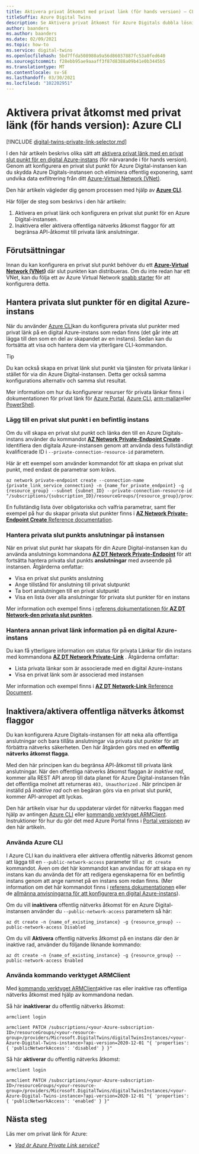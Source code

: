 ```yaml
---
title: Aktivera privat åtkomst med privat länk (för hands version) – CLI
titleSuffix: Azure Digital Twins
description: Se Aktivera privat åtkomst för Azure Digitals dubbla lösningar med privat länk med hjälp av Azure CLI.
author: baanders
ms.author: baanders
ms.date: 02/09/2021
ms.topic: how-to
ms.service: digital-twins
ms.openlocfilehash: 5bd7ffda508980a9a56d86037887fc53a0fed640
ms.sourcegitcommit: f28ebb95ae9aaaff3f87d8388a09b41e0b3445b5
ms.translationtype: MT
ms.contentlocale: sv-SE
ms.lasthandoff: 03/30/2021
ms.locfileid: "102202951"
---
```

# <a name="enable-private-access-with-private-link-preview-azure-cli"></a>Aktivera privat åtkomst med privat länk (för hands version): Azure CLI

[!INCLUDE [digital-twins-private-link-selector.md](../../includes/digital-twins-private-link-selector.md)]

I den här artikeln beskrivs olika sätt att [aktivera privat länk med en privat slut punkt för en digital Azure-instans](concepts-security.md#private-network-access-with-azure-private-link-preview) (för närvarande i för hands version). Genom att konfigurera en privat slut punkt för Azure Digital-instansen kan du skydda Azure Digitals-instansen och eliminera offentlig exponering, samt undvika data exfiltrering från ditt [Azure-Virtual Network (VNet)](../virtual-network/virtual-networks-overview.md).

Den här artikeln vägleder dig genom processen med hjälp av [**Azure CLI**](/cli/azure/what-is-azure-cli).

Här följer de steg som beskrivs i den här artikeln: 
1. Aktivera en privat länk och konfigurera en privat slut punkt för en Azure Digital-instansen.
1. Inaktivera eller aktivera offentliga nätverks åtkomst flaggor för att begränsa API-åtkomst till privata länk anslutningar.

## <a name="prerequisites"></a>Förutsättningar

Innan du kan konfigurera en privat slut punkt behöver du ett [**Azure-Virtual Network (VNet)**](../virtual-network/virtual-networks-overview.md) där slut punkten kan distribueras. Om du inte redan har ett VNet, kan du följa ett av Azure Virtual Network [snabb starter](../virtual-network/quick-create-portal.md) för att konfigurera detta.

## <a name="manage-private-endpoints-for-an-azure-digital-twins-instance"></a>Hantera privata slut punkter för en digital Azure-instans 

När du använder [Azure CLI](/cli/azure/what-is-azure-cli)kan du konfigurera privata slut punkter med privat länk på en digital Azure-instans som redan finns (det går inte att lägga till den som en del av skapandet av en instans). Sedan kan du fortsätta att visa och hantera dem via ytterligare CLI-kommandon. 

>[!TIP]
> Du kan också skapa en privat länk slut punkt via tjänsten för privata länkar i stället för via din Azure Digital-instansen. Detta ger också samma konfigurations alternativ och samma slut resultat.
>
> Mer information om hur du konfigurerar resurser för privata länkar finns i dokumentationen för privat länk för [Azure Portal](../private-link/create-private-endpoint-portal.md), [Azure CLI](../private-link/create-private-endpoint-cli.md), [arm-mallar](../private-link/create-private-endpoint-template.md)eller [PowerShell](../private-link/create-private-endpoint-powershell.md).

### <a name="add-a-private-endpoint-to-an-existing-instance"></a>Lägg till en privat slut punkt i en befintlig instans

Om du vill skapa en privat slut punkt och länka den till en Azure Digitals-instans använder du kommandot [**AZ Network Private-Endpoint Create**](/cli/azure/network/private-endpoint#az_network_private_endpoint_create) . Identifiera den digitala Azure-instansen genom att använda dess fullständigt kvalificerade ID i `--private-connection-resource-id` parametern.

Här är ett exempel som använder kommandot för att skapa en privat slut punkt, med endast de parametrar som krävs.

```azurecli-interactive
az network private-endpoint create --connection-name {private_link_service_connection} -n {name_for_private_endpoint} -g {resource_group} --subnet {subnet_ID} --private-connection-resource-id "/subscriptions/{subscription_ID}/resourceGroups/{resource_group}/providers/Microsoft.DigitalTwins/digitalTwinsInstances/{Azure_Digital_Twins_instance_name}" 
```

En fullständig lista över obligatoriska och valfria parametrar, samt fler exempel på hur du skapar privata slut punkter finns i [ **AZ Network Private-Endpoint Create** Reference documentation](/cli/azure/network/private-endpoint#az_network_private_endpoint_create).

### <a name="manage-private-endpoint-connections-on-the-instance"></a>Hantera privata slut punkts anslutningar på instansen

När en privat slut punkt har skapats för din Azure Digital-instansen kan du använda anslutnings kommandona [**AZ DT Network Private-Endpoint**](/cli/azure/ext/azure-iot/dt/network/private-endpoint/connection) för att fortsätta hantera privata slut punkts **anslutningar** med avseende på instansen. Åtgärderna omfattar:
* Visa en privat slut punkts anslutning
* Ange tillstånd för anslutning till privat slutpunkt
* Ta bort anslutningen till en privat slutpunkt
* Visa en lista över alla anslutningar för privata slut punkter för en instans

Mer information och exempel finns i [referens dokumentationen för **AZ DT Network-den privata slut punkten**](/cli/azure/ext/azure-iot/dt/network/private-endpoint).

### <a name="manage-other-private-link-information-on-an-azure-digital-twins-instance"></a>Hantera annan privat länk information på en digital Azure-instans

Du kan få ytterligare information om status för privata Länkar för din instans med kommandona [**AZ DT Network Private-Link**](/cli/azure/ext/azure-iot/dt/network/private-link) . Åtgärderna omfattar:
* Lista privata länkar som är associerade med en digital Azure-instans
* Visa en privat länk som är associerad med instansen

Mer information och exempel finns i [ **AZ DT Network-Link** Reference Document](/cli/azure/ext/azure-iot/dt/network/private-link).

## <a name="disable--enable-public-network-access-flags"></a>Inaktivera/aktivera offentliga nätverks åtkomst flaggor

Du kan konfigurera Azure Digitals-instansen för att neka alla offentliga anslutningar och bara tillåta anslutningar via privata slut punkter för att förbättra nätverks säkerheten. Den här åtgärden görs med en **offentlig nätverks åtkomst flagga**. 

Med den här principen kan du begränsa API-åtkomst till privata länk anslutningar. När den offentliga nätverks åtkomst flaggan är *inaktive rad*, kommer alla REST API anrop till data planet för Azure Digital-instansen från det offentliga molnet att returneras `403, Unauthorized` . När principen är inställd på *inaktive rad* och en begäran görs via en privat slut punkt, kommer API-anropet att lyckas.

Den här artikeln visar hur du uppdaterar värdet för nätverks flaggan med hjälp av antingen [Azure CLI](/cli/azure/) eller [kommando verktyget ARMClient](https://github.com/projectkudu/ARMClient). Instruktioner för hur du gör det med Azure Portal finns i [Portal versionen](how-to-enable-private-link-portal.md) av den här artikeln.

### <a name="use-the-azure-cli"></a>Använda Azure CLI

I Azure CLI kan du inaktivera eller aktivera offentlig nätverks åtkomst genom att lägga till en `--public-network-access` parameter till `az dt create` kommandot. Även om det här kommandot kan användas för att skapa en ny instans kan du använda det för att redigera egenskaperna för en befintlig instans genom att ange namnet på en instans som redan finns. (Mer information om det här kommandot finns i [referens dokumentationen](/cli/azure/ext/azure-iot/dt#ext_azure_iot_az_dt_create) eller de [allmänna anvisningarna för att konfigurera en digital Azure-instans](how-to-set-up-instance-cli.md#create-the-azure-digital-twins-instance)).

Om du vill **inaktivera** offentlig nätverks åtkomst för en Azure Digital-instansen använder du `--public-network-access` parametern så här:

```azurecli-interactive
az dt create -n {name_of_existing_instance} -g {resource_group} --public-network-access Disabled
```

Om du vill **Aktivera** offentlig nätverks åtkomst på en instans där den är inaktive rad, använder du följande liknande kommando:

```azurecli-interactive
az dt create -n {name_of_existing_instance} -g {resource_group} --public-network-access Enabled
```

### <a name="usethe-armclientcommand-tool"></a>Använda kommando verktyget ARMClient 

Med [kommando verktyget ARMClient](https://github.com/projectkudu/ARMClient)aktive ras eller inaktive ras offentliga nätverks åtkomst med hjälp av kommandona nedan. 

Så här **inaktiverar** du offentlig nätverks åtkomst:
  
```cmd/sh
armclient login 

armclient PATCH /subscriptions/<your-Azure-subscription-ID>/resourceGroups/<your-resource-group>/providers/Microsoft.DigitalTwins/digitalTwinsInstances/<your-Azure-Digital-Twins-instance>?api-version=2020-12-01 "{ 'properties': { 'publicNetworkAccess': 'disabled' } }"  
```

Så här **aktiverar** du offentlig nätverks åtkomst:  
  
```cmd/sh
armclient login 

armclient PATCH /subscriptions/<your-Azure-subscription-ID>/resourceGroups/<your-resource-group>/providers/Microsoft.DigitalTwins/digitalTwinsInstances/<your-Azure-Digital-Twins-instance>?api-version=2020-12-01 "{ 'properties': { 'publicNetworkAccess': 'enabled' } }"  
``` 

## <a name="next-steps"></a>Nästa steg

Läs mer om privat länk för Azure: 
* [*Vad är Azure Private Link service?*](../private-link/private-link-service-overview.md)